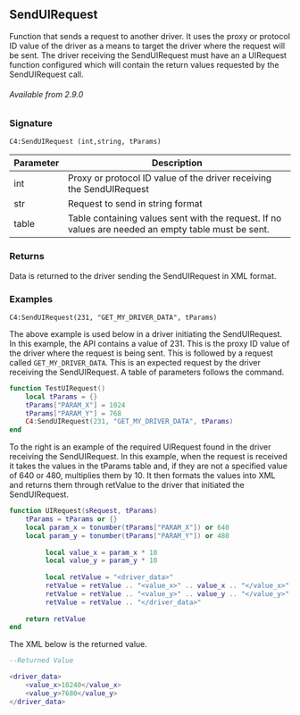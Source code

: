 ## SendUIRequest

Function that sends a request to another driver. It uses the proxy or protocol ID value of the driver as a means to target the driver where the request will be sent. The driver receiving the SendUIRequest must have an a UIRequest function configured which will contain the return values requested by the SendUIRequest call.

###### Available from 2.9.0


### Signature

`C4:SendUIRequest (int,string, tParams)`


| Parameter | Description |
| --- | --- |
| int | Proxy or protocol ID value of the driver receiving the SendUIRequest |
| str | Request to send in string format |
| table | Table containing values sent with the request. If no values are needed an empty table must be sent. |


### Returns

Data is returned to the driver sending the SendUIRequest in XML format.


### Examples

`C4:SendUIRequest(231, "GET_MY_DRIVER_DATA", tParams)`

The above example is used below in a driver initiating the SendUIRequest. In this example, the API contains a value of 231. This is the proxy ID value of the driver where the request is being sent. This is followed by a request called  `GET_MY_DRIVER_DATA`. This is an expected request by the driver receiving the SendUIRequest. A table of parameters follows the command.  

```lua
function TestUIRequest()
	local tParams = {}
	tParams["PARAM_X"] = 1024
	tParams["PARAM_Y"] = 768
	C4:SendUIRequest(231, "GET_MY_DRIVER_DATA", tParams)
end
```

To the right is an example of the required UIRequest found in the driver receiving the SendUIRequest. In this example, when the request is received it takes the values in the tParams table and, if they are not a specified value of 640 or 480, multiplies them by 10. It then formats the values into XML and returns them through retValue to the driver that initiated the SendUIRequest.

```lua
function UIRequest(sRequest, tParams)
    tParams = tParams or {}
    local param_x = tonumber(tParams["PARAM_X"]) or 640
    local param_y = tonumber(tParams["PARAM_Y"]) or 480
	               
         local value_x = param_x * 10
         local value_y = param_y * 10
	               
         local retValue = "<driver_data>"
         retValue = retValue .. "<value_x>" .. value_x .. "</value_x>"
         retValue = retValue .. "<value_y>" .. value_y .. "</value_y>"
         retValue = retValue .. "</driver_data>"
	               
    return retValue
end
```

The XML below is the returned value.

```lua
--Returned Value

<driver_data>
    <value_x>10240</value_x>
    <value_y>7680</value_y>
</driver_data>
```
